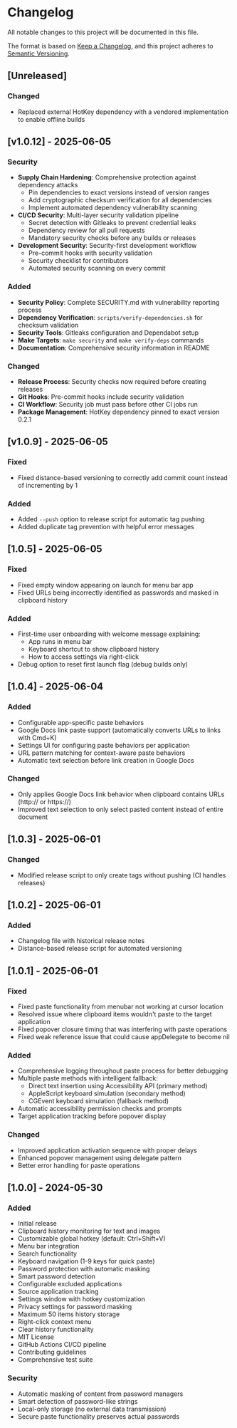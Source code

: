 # Changelog

All notable changes to this project will be documented in this file.

The format is based on [Keep a Changelog](https://keepachangelog.com/en/1.0.0/),
and this project adheres to [Semantic Versioning](https://semver.org/spec/v2.0.0.html).

## [Unreleased]

### Changed
- Replaced external HotKey dependency with a vendored implementation to enable offline builds

## [v1.0.12] - 2025-06-05

### Security
- **Supply Chain Hardening**: Comprehensive protection against dependency attacks
  - Pin dependencies to exact versions instead of version ranges
  - Add cryptographic checksum verification for all dependencies
  - Implement automated dependency vulnerability scanning
- **CI/CD Security**: Multi-layer security validation pipeline
  - Secret detection with Gitleaks to prevent credential leaks
  - Dependency review for all pull requests
  - Mandatory security checks before any builds or releases
- **Development Security**: Security-first development workflow
  - Pre-commit hooks with security validation
  - Security checklist for contributors
  - Automated security scanning on every commit

### Added
- **Security Policy**: Complete SECURITY.md with vulnerability reporting process
- **Dependency Verification**: `scripts/verify-dependencies.sh` for checksum validation
- **Security Tools**: Gitleaks configuration and Dependabot setup
- **Make Targets**: `make security` and `make verify-deps` commands
- **Documentation**: Comprehensive security information in README

### Changed
- **Release Process**: Security checks now required before creating releases
- **Git Hooks**: Pre-commit hooks include security validation
- **CI Workflow**: Security job must pass before other CI jobs run
- **Package Management**: HotKey dependency pinned to exact version 0.2.1

## [v1.0.9] - 2025-06-05

### Fixed
- Fixed distance-based versioning to correctly add commit count instead of incrementing by 1

### Added
- Added `--push` option to release script for automatic tag pushing
- Added duplicate tag prevention with helpful error messages

## [1.0.5] - 2025-06-05

### Fixed
- Fixed empty window appearing on launch for menu bar app
- Fixed URLs being incorrectly identified as passwords and masked in clipboard history

### Added
- First-time user onboarding with welcome message explaining:
  - App runs in menu bar
  - Keyboard shortcut to show clipboard history
  - How to access settings via right-click
- Debug option to reset first launch flag (debug builds only)

## [1.0.4] - 2025-06-04

### Added
- Configurable app-specific paste behaviors
- Google Docs link paste support (automatically converts URLs to links with Cmd+K)
- Settings UI for configuring paste behaviors per application
- URL pattern matching for context-aware paste behaviors
- Automatic text selection before link creation in Google Docs

### Changed
- Only applies Google Docs link behavior when clipboard contains URLs (http:// or https://)
- Improved text selection to only select pasted content instead of entire document

## [1.0.3] - 2025-06-01

### Changed
- Modified release script to only create tags without pushing (CI handles releases)

## [1.0.2] - 2025-06-01

### Added
- Changelog file with historical release notes
- Distance-based release script for automated versioning

## [1.0.1] - 2025-06-01

### Fixed
- Fixed paste functionality from menubar not working at cursor location
- Resolved issue where clipboard items wouldn't paste to the target application
- Fixed popover closure timing that was interfering with paste operations
- Fixed weak reference issue that could cause appDelegate to become nil

### Added
- Comprehensive logging throughout paste process for better debugging
- Multiple paste methods with intelligent fallback:
  - Direct text insertion using Accessibility API (primary method)
  - AppleScript keyboard simulation (secondary method)
  - CGEvent keyboard simulation (fallback method)
- Automatic accessibility permission checks and prompts
- Target application tracking before popover display

### Changed
- Improved application activation sequence with proper delays
- Enhanced popover management using delegate pattern
- Better error handling for paste operations

## [1.0.0] - 2024-05-30

### Added
- Initial release
- Clipboard history monitoring for text and images
- Customizable global hotkey (default: Ctrl+Shift+V)
- Menu bar integration
- Search functionality
- Keyboard navigation (1-9 keys for quick paste)
- Password protection with automatic masking
- Smart password detection
- Configurable excluded applications
- Source application tracking
- Settings window with hotkey customization
- Privacy settings for password masking
- Maximum 50 items history storage
- Right-click context menu
- Clear history functionality
- MIT License
- GitHub Actions CI/CD pipeline
- Contributing guidelines
- Comprehensive test suite

### Security
- Automatic masking of content from password managers
- Smart detection of password-like strings
- Local-only storage (no external data transmission)
- Secure paste functionality preserves actual passwords
